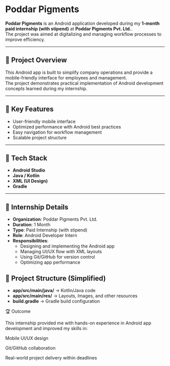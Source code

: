 # Poddar Pigments

**Poddar Pigments** is an Android application developed during my **1-month paid internship (with stipend)** at **Poddar Pigments Pvt. Ltd.**.  
The project was aimed at digitalizing and managing workflow processes to improve efficiency.

---

## 📌 Project Overview
This Android app is built to simplify company operations and provide a mobile-friendly interface for employees and management.  
The project demonstrates practical implementation of Android development concepts learned during my internship.

---

## 🔹 Key Features
- User-friendly mobile interface  
- Optimized performance with Android best practices  
- Easy navigation for workflow management  
- Scalable project structure  

---

## 🔹 Tech Stack
- **Android Studio**  
- **Java / Kotlin**  
- **XML (UI Design)**  
- **Gradle**  

---

## 🔹 Internship Details
- **Organization**: Poddar Pigments Pvt. Ltd.  
- **Duration**: 1 Month  
- **Type**: Paid Internship (with stipend)  
- **Role**: Android Developer Intern  
- **Responsibilities**:  
  - Designing and implementing the Android app  
  - Managing UI/UX flow with XML layouts  
  - Using Git/GitHub for version control  
  - Optimizing app performance

## 📂 Project Structure (Simplified)
- **app/src/main/java/** → Kotlin/Java code  
- **app/src/main/res/** → Layouts, Images, and other resources  
- **build.gradle** → Gradle build configuration  


🏆 Outcome

This internship provided me with hands-on experience in Android app development and improved my skills in:

Mobile UI/UX design

Git/GitHub collaboration

Real-world project delivery within deadlines
